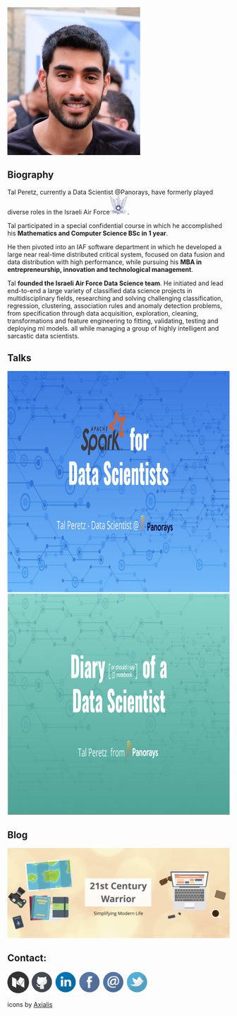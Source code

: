 <img src="./photos/tal_peretz_profile.jpg" width="301" height="334" />

## Biography

Tal Peretz, currently a Data Scientist @Panorays, have formerly played diverse roles in the Israeli Air Force<img src="./icons/IAF.png" width="40"/>. 

Tal participated in a special confidential course in which he accomplished his **Mathematics and Computer Science BSc in 1 year**.

He then pivoted into an IAF software department in which he developed a large near real-time distributed critical system, focused on data fusion and data distribution with high performance, while pursuing his **MBA in entrepreneurship, innovation and technological management**.

Tal **founded the Israeli Air Force Data Science team**. 
He initiated and lead end-to-end a large variety of classified data science projects in multidisciplinary fields, 
researching and solving challenging classification, regression, clustering, association rules and anomaly detection problems, 
from specification through data acquisition, exploration, cleaning, transformations and feature engineering to fitting, validating, testing and deploying ml models. 
all while managing a group of highly intelligent and sarcastic data scientists.

## Talks
[<img src="./photos/spark_for_data_scientists.png" height="500"/>](spark_for_data_scientists/spark_for_data_scientists.md)
[<img src="./photos/diary_of_a_data_scientist.png" height="500"/>](diary_of_a_data_scientist/diary_of_a_data_scientist.md)


## Blog
[<img src="./photos/21st_century_warrior.png">](https://www.21centurywarrior.com/)



## Contact:
[<img src="./icons/medium.png" width="49" height="49"/>](https://medium.com/@talperetz24)
[<img src="./icons/github.png" width="50" height="50"/>](https://github.com/talperetz)
[<img src="./icons/linkedin.png" width="50" height="50"/>](https://www.linkedin.com/in/tal-per/)
[<img src="./icons/facebook.png" width="50" height="50"/>](https://www.facebook.com/talperetz24)
[<img src="./icons/email.png" width="50" height="50"/>](mailto:talperetz24@gmail.com?subject=you%20are%20awesome&body=I%20really%20enjoyed%20your%20talk)
[<img src="./icons/twitter.png" width="50" height="50"/>](https://twitter.com/talperetz24)

icons by [Axialis](https://www.iconfinder.com/WillE)